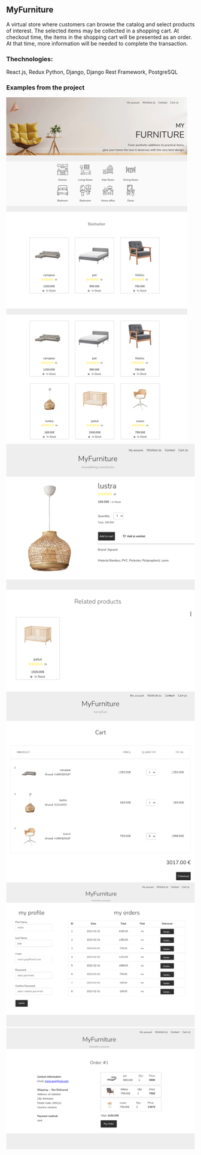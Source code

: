 ## MyFurniture

A virtual store where customers can browse the catalog and select products of interest. The selected items may be collected in a shopping cart. At checkout time, the items in the shopping cart will be presented as an order. At that time, more information will be needed to complete the transaction.

### Thechnologies:

React.js, Redux
Python, Django, Django Rest Framework, PostgreSQL

### Examples from the project

![home page](./frontend/assets/example1.png)
![product page](./frontend/assets/example2.png)
![cart page](./frontend/assets/example3.png)
![my profile page](./frontend/assets/example4.png)
![order details page](./frontend/assets/example5.png)

